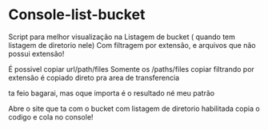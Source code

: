 # Console-list-bucket

Script para melhor visualização na Listagem de bucket ( quando tem listagem de diretorio nele)
Com filtragem por extensão, e arquivos que não possui extensão!

É possivel copiar url/path/files
Somente os /paths/files
copiar filtrando por extensão
é copiado direto pra area de transferencia

ta feio bagarai, mas oque importa é o resultado né meu patrão


Abre o site que ta com o bucket com listagem de diretorio habilitada
copia o codigo e cola no console! 

